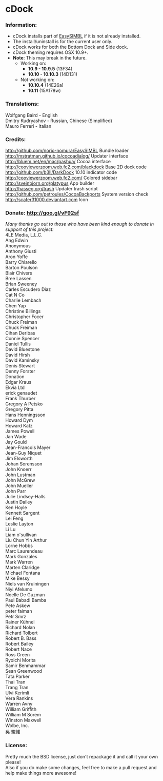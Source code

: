 # cDock

### Information:
* cDock installs part of [EasySIMBL](https://github.com/norio-nomura/EasySIMBL) if it is not already installed.
* The install/uninstall is for the current user only.
* cDock works for both the Bottom Dock and Side dock.	
* cDock theming requires OSX 10.9+.    
* **Note**: This may break in the future.    
	* Working on:    
	    * **10.9 - 10.9.5** (13F34)    
	    * **10.10 - 10.10.3** (14D131)    
	* Not working on:    
	    * **10.10.4** (14E26a)    
	    * **10.11** (15A178w)    

### Translations: 
Wolfgang Baird - English    
Dmitry Kudryashov - Russian, Chinese (Simplified)    
Mauro Ferreri - Italian    

### Credits: 
http://github.com/norio-nomura/EasySIMBL	Bundle loader    
http://mstratman.github.io/cocoadialog/		Updater interface    
http://bluem.net/en/mac/pashua/				Cocoa interface    
http://cooviewerzoom.web.fc2.com/blackdock	Base 2D dock code    
http://github.com/b3ll/DarkDock				10.10 indicator code    
http://cooviewerzoom.web.fc2.com/			Colored sidebar    
http://sveinbjorn.org/platypus				App builder    
http://hasseg.org/trash						Updater trash script    
http://github.com/petroules/CocoaBackports	System version check    
http://scafer31000.deviantart.com			Icon    

### Donate:  http://goo.gl/vF92sf
*Many thanks go out to those who have been kind enough to donate in support of this project:*    
4LE Media, L.L.C.    
Ang Edwin    
Anonymous    
Anthony Giusti    
Aron Yoffe    
Barry Chiarello    
Barton Poulson    
Blair Chivers    
Bree Lassen    
Brian Sweeney    
Carles Escudero Diaz    
Cat N Co    
Charlie Lembach    
Chen Yap    
Christine Billings    
Christopher Focer    
Chuck Freiman    
Chuck Freiman    
Cihan Deribas    
Connie Spencer    
Daniel Tullis    
David Bluestone    
David Hirsh    
David Kaminsky    
Denis Stewart    
Denny Forster    
Donation    
Edgar Kraus    
Ekvia Ltd    
erick genaudet    
Frank Thurber    
Gregory A Petsko    
Gregory Pitta    
Hans Henningsson    
Howard Dym    
Howard Katz    
James Powell    
Jan Wade    
Jay Gould    
Jean-Francois Mayer    
Jean-Guy Niquet    
Jim Elsworth    
Johan Sorensson    
John Knoerr    
John Lustman    
John McGrew    
John Mueller    
John Parr    
Julie Lindsey-Halls    
Justin Dailey    
Ken Hoyle    
Kennett Sargent    
Lei Feng    
Leslie Layton    
Li Lu    
Liam o'sullivan    
Liu Chun Yin Arthur    
Lorne Hobbs    
Marc Laurendeau    
Mark Gonzales    
Mark Warren    
Marten Claridge    
Michael Fontana    
Mike Bessy    
Niels van Kruiningen    
Niyi Afelumo    
Noelle De Guzman    
Paul Babadi Bamba    
Pete Askew    
peter faiman    
Petr Smrz    
Rainer Kühnel    
Richard Nolan    
Richard Tolbert    
Robert B. Bass    
Robert Bailey    
Robert Nace    
Ross Green    
Ryoichi Morita    
Samir Benmammar    
Sean Greenwood    
Tata Parker    
Thai Tran    
Trang Tran    
Ulvi Kerimli    
Vera Rankins    
Warren Avny    
William Griffith    
William M Sorem    
Winston Maxwell    
Wolbe, Inc.    
吳 駿維    

### License:
Pretty much the BSD license, just don't repackage it and call it your own please!    
Also if you do make some changes, feel free to make a pull request and help make things more awesome!
